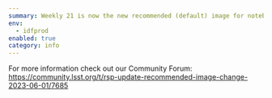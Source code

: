 ```yaml
---
summary: Weekly 21 is now the new recommended (default) image for notebooks
env:
  - idfprod
enabled: true
category: info
---
```


For more information check out our Community Forum:
https://community.lsst.org/t/rsp-update-recommended-image-change-2023-06-01/7685
